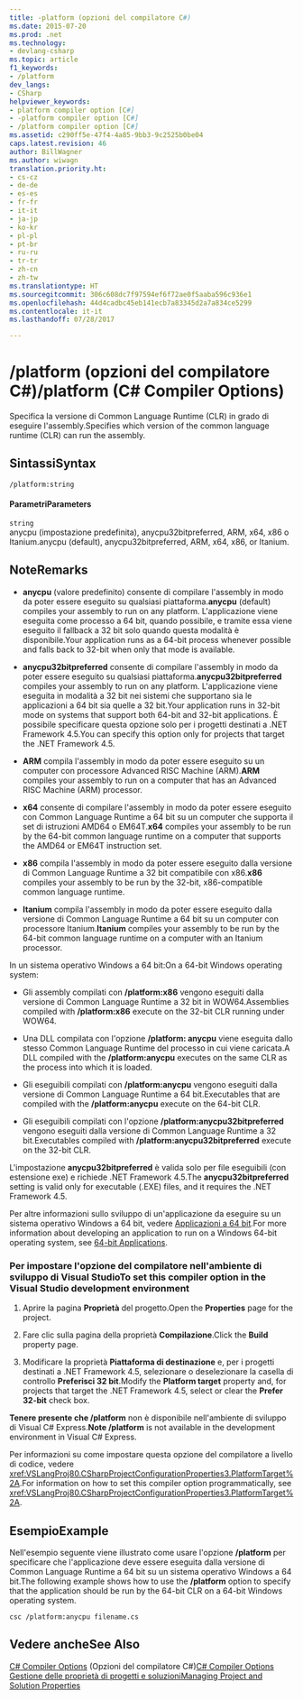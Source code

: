 ```yaml
---
title: -platform (opzioni del compilatore C#)
ms.date: 2015-07-20
ms.prod: .net
ms.technology:
- devlang-csharp
ms.topic: article
f1_keywords:
- /platform
dev_langs:
- CSharp
helpviewer_keywords:
- platform compiler option [C#]
- -platform compiler option [C#]
- /platform compiler option [C#]
ms.assetid: c290ff5e-47f4-4a85-9bb3-9c2525b0be04
caps.latest.revision: 46
author: BillWagner
ms.author: wiwagn
translation.priority.ht:
- cs-cz
- de-de
- es-es
- fr-fr
- it-it
- ja-jp
- ko-kr
- pl-pl
- pt-br
- ru-ru
- tr-tr
- zh-cn
- zh-tw
ms.translationtype: HT
ms.sourcegitcommit: 306c608dc7f97594ef6f72ae0f5aaba596c936e1
ms.openlocfilehash: 44d4cadbc45eb141ecb7a83345d2a7a834ce5299
ms.contentlocale: it-it
ms.lasthandoff: 07/28/2017

---
```

# <a name="platform-c-compiler-options"></a><span data-ttu-id="c6cbb-102">/platform (opzioni del compilatore C#)</span><span class="sxs-lookup"><span data-stu-id="c6cbb-102">/platform (C# Compiler Options)</span></span>
<span data-ttu-id="c6cbb-103">Specifica la versione di Common Language Runtime (CLR) in grado di eseguire l'assembly.</span><span class="sxs-lookup"><span data-stu-id="c6cbb-103">Specifies which version of the common language runtime (CLR) can run the assembly.</span></span>  
  
## <a name="syntax"></a><span data-ttu-id="c6cbb-104">Sintassi</span><span class="sxs-lookup"><span data-stu-id="c6cbb-104">Syntax</span></span>  
  
```console  
/platform:string  
```  
  
#### <a name="parameters"></a><span data-ttu-id="c6cbb-105">Parametri</span><span class="sxs-lookup"><span data-stu-id="c6cbb-105">Parameters</span></span>  
 `string`  
 <span data-ttu-id="c6cbb-106">anycpu (impostazione predefinita), anycpu32bitpreferred, ARM, x64, x86 o Itanium.</span><span class="sxs-lookup"><span data-stu-id="c6cbb-106">anycpu (default), anycpu32bitpreferred, ARM, x64, x86, or Itanium.</span></span>  
  
## <a name="remarks"></a><span data-ttu-id="c6cbb-107">Note</span><span class="sxs-lookup"><span data-stu-id="c6cbb-107">Remarks</span></span>  
  
-   <span data-ttu-id="c6cbb-108">**anycpu** (valore predefinito) consente di compilare l'assembly in modo da poter essere eseguito su qualsiasi piattaforma.</span><span class="sxs-lookup"><span data-stu-id="c6cbb-108">**anycpu** (default) compiles your assembly to run on any platform.</span></span> <span data-ttu-id="c6cbb-109">L'applicazione viene eseguita come processo a 64 bit, quando possibile, e tramite essa viene eseguito il fallback a 32 bit solo quando questa modalità è disponibile.</span><span class="sxs-lookup"><span data-stu-id="c6cbb-109">Your application runs as a 64-bit process whenever possible and falls back to 32-bit when only that mode is available.</span></span>  
  
-   <span data-ttu-id="c6cbb-110">**anycpu32bitpreferred** consente di compilare l'assembly in modo da poter essere eseguito su qualsiasi piattaforma.</span><span class="sxs-lookup"><span data-stu-id="c6cbb-110">**anycpu32bitpreferred** compiles your assembly to run on any platform.</span></span> <span data-ttu-id="c6cbb-111">L'applicazione viene eseguita in modalità a 32 bit nei sistemi che supportano sia le applicazioni a 64 bit sia quelle a 32 bit.</span><span class="sxs-lookup"><span data-stu-id="c6cbb-111">Your application runs in 32-bit mode on systems that support both 64-bit and 32-bit applications.</span></span> <span data-ttu-id="c6cbb-112">È possibile specificare questa opzione solo per i progetti destinati a .NET Framework 4.5.</span><span class="sxs-lookup"><span data-stu-id="c6cbb-112">You can specify this option only for projects that target the .NET Framework 4.5.</span></span>  
  
-   <span data-ttu-id="c6cbb-113">**ARM** compila l'assembly in modo da poter essere eseguito su un computer con processore Advanced RISC Machine (ARM).</span><span class="sxs-lookup"><span data-stu-id="c6cbb-113">**ARM** compiles your assembly to run on a computer that has an Advanced RISC Machine (ARM) processor.</span></span>  
  
-   <span data-ttu-id="c6cbb-114">**x64** consente di compilare l'assembly in modo da poter essere eseguito con Common Language Runtime a 64 bit su un computer che supporta il set di istruzioni AMD64 o EM64T.</span><span class="sxs-lookup"><span data-stu-id="c6cbb-114">**x64** compiles your assembly to be run by the 64-bit common language runtime on a computer that supports the AMD64 or EM64T instruction set.</span></span>  
  
-   <span data-ttu-id="c6cbb-115">**x86** compila l'assembly in modo da poter essere eseguito dalla versione di Common Language Runtime a 32 bit compatibile con x86.</span><span class="sxs-lookup"><span data-stu-id="c6cbb-115">**x86** compiles your assembly to be run by the 32-bit, x86-compatible common language runtime.</span></span>  
  
-   <span data-ttu-id="c6cbb-116">**Itanium** compila l'assembly in modo da poter essere eseguito dalla versione di Common Language Runtime a 64 bit su un computer con processore Itanium.</span><span class="sxs-lookup"><span data-stu-id="c6cbb-116">**Itanium** compiles your assembly to be run by the 64-bit common language runtime on a computer with an Itanium processor.</span></span>  
  
 <span data-ttu-id="c6cbb-117">In un sistema operativo Windows a 64 bit:</span><span class="sxs-lookup"><span data-stu-id="c6cbb-117">On a 64-bit Windows operating system:</span></span>  
  
-   <span data-ttu-id="c6cbb-118">Gli assembly compilati con **/platform:x86** vengono eseguiti dalla versione di Common Language Runtime a 32 bit in WOW64.</span><span class="sxs-lookup"><span data-stu-id="c6cbb-118">Assemblies compiled with **/platform:x86** execute on the 32-bit CLR running under WOW64.</span></span>  
  
-   <span data-ttu-id="c6cbb-119">Una DLL compilata con l'opzione **/platform: anycpu** viene eseguita dallo stesso Common Language Runtime del processo in cui viene caricata.</span><span class="sxs-lookup"><span data-stu-id="c6cbb-119">A DLL compiled with the **/platform:anycpu** executes on the same CLR as the process into which it is loaded.</span></span>  
  
-   <span data-ttu-id="c6cbb-120">Gli eseguibili compilati con **/platform:anycpu** vengono eseguiti dalla versione di Common Language Runtime a 64 bit.</span><span class="sxs-lookup"><span data-stu-id="c6cbb-120">Executables that are compiled with the **/platform:anycpu** execute on the 64-bit CLR.</span></span>  
  
-   <span data-ttu-id="c6cbb-121">Gli eseguibili compilati con l'opzione **/platform:anycpu32bitpreferred** vengono eseguiti dalla versione di Common Language Runtime a 32 bit.</span><span class="sxs-lookup"><span data-stu-id="c6cbb-121">Executables compiled with **/platform:anycpu32bitpreferred** execute on the 32-bit CLR.</span></span>  
  
 <span data-ttu-id="c6cbb-122">L'impostazione **anycpu32bitpreferred** è valida solo per file eseguibili (con estensione exe) e richiede .NET Framework 4.5.</span><span class="sxs-lookup"><span data-stu-id="c6cbb-122">The **anycpu32bitpreferred** setting is valid only for executable (.EXE) files, and it requires the .NET Framework 4.5.</span></span>  
  
 <span data-ttu-id="c6cbb-123">Per altre informazioni sullo sviluppo di un'applicazione da eseguire su un sistema operativo Windows a 64 bit, vedere [Applicazioni a 64 bit](https://msdn.microsoft.com/library/ms241064).</span><span class="sxs-lookup"><span data-stu-id="c6cbb-123">For more information about developing an application to run on a Windows 64-bit operating system, see [64-bit Applications](https://msdn.microsoft.com/library/ms241064).</span></span>  
  
### <a name="to-set-this-compiler-option-in-the-visual-studio-development-environment"></a><span data-ttu-id="c6cbb-124">Per impostare l'opzione del compilatore nell'ambiente di sviluppo di Visual Studio</span><span class="sxs-lookup"><span data-stu-id="c6cbb-124">To set this compiler option in the Visual Studio development environment</span></span>  
  
1.  <span data-ttu-id="c6cbb-125">Aprire la pagina **Proprietà** del progetto.</span><span class="sxs-lookup"><span data-stu-id="c6cbb-125">Open the **Properties** page for the project.</span></span>  
  
2.  <span data-ttu-id="c6cbb-126">Fare clic sulla pagina della proprietà **Compilazione**.</span><span class="sxs-lookup"><span data-stu-id="c6cbb-126">Click the **Build** property page.</span></span>  
  
3.  <span data-ttu-id="c6cbb-127">Modificare la proprietà **Piattaforma di destinazione** e, per i progetti destinati a .NET Framework 4.5, selezionare o deselezionare la casella di controllo **Preferisci 32 bit**.</span><span class="sxs-lookup"><span data-stu-id="c6cbb-127">Modify the **Platform target** property and, for projects that target the .NET Framework 4.5, select or clear the **Prefer 32-bit** check box.</span></span>  
  
 <span data-ttu-id="c6cbb-128">**Tenere presente che /platform** non è disponibile nell'ambiente di sviluppo di Visual C# Express.</span><span class="sxs-lookup"><span data-stu-id="c6cbb-128">**Note /platform** is not available in the development environment in Visual C# Express.</span></span>  
  
 <span data-ttu-id="c6cbb-129">Per informazioni su come impostare questa opzione del compilatore a livello di codice, vedere <xref:VSLangProj80.CSharpProjectConfigurationProperties3.PlatformTarget%2A>.</span><span class="sxs-lookup"><span data-stu-id="c6cbb-129">For information on how to set this compiler option programmatically, see <xref:VSLangProj80.CSharpProjectConfigurationProperties3.PlatformTarget%2A>.</span></span>  
  
## <a name="example"></a><span data-ttu-id="c6cbb-130">Esempio</span><span class="sxs-lookup"><span data-stu-id="c6cbb-130">Example</span></span>  
 <span data-ttu-id="c6cbb-131">Nell'esempio seguente viene illustrato come usare l'opzione **/platform** per specificare che l'applicazione deve essere eseguita dalla versione di Common Language Runtime a 64 bit su un sistema operativo Windows a 64 bit.</span><span class="sxs-lookup"><span data-stu-id="c6cbb-131">The following example shows how to use the **/platform** option to specify that the application should be run by the 64-bit CLR on a 64-bit Windows operating system.</span></span>  
  
```console  
csc /platform:anycpu filename.cs  
```  
  
## <a name="see-also"></a><span data-ttu-id="c6cbb-132">Vedere anche</span><span class="sxs-lookup"><span data-stu-id="c6cbb-132">See Also</span></span>  
 <span data-ttu-id="c6cbb-133">[C# Compiler Options](index.md)  (Opzioni del compilatore C#)</span><span class="sxs-lookup"><span data-stu-id="c6cbb-133">[C# Compiler Options](index.md) </span></span>  
 [<span data-ttu-id="c6cbb-134">Gestione delle proprietà di progetti e soluzioni</span><span class="sxs-lookup"><span data-stu-id="c6cbb-134">Managing Project and Solution Properties</span></span>](/visualstudio/ide/managing-project-and-solution-properties)

